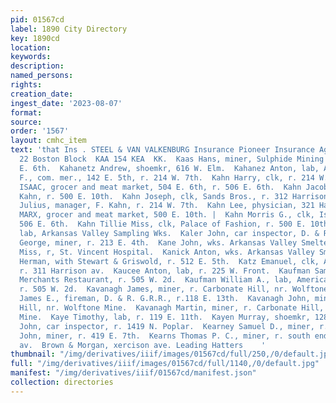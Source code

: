 ```yaml
---
pid: 01567cd
label: 1890 City Directory
key: 1890cd
location: 
keywords: 
description: 
named_persons: 
rights: 
creation_date: 
ingest_date: '2023-08-07'
format: 
source: 
order: '1567'
layout: cmhc_item
text: 'that Ins . STEEL & VAN VALKENBURG Insurance Pioneer Insurance Agency, 21 and
  22 Boston Block  KAA 154 KEA  KK.  Kaas Hans, miner, Sulphide Mining Co., r. 228
  E. 6th.  Kahanetz Andrew, shoemkr, 616 W. Elm.  Kahanez Anton, lab, American Smelter.  Kahn
  F., com. mer., 142 E. 5th, r. 214 W. 7th.  Kahn Harry, clk, r. 214 W. ‘7th.  KAHN
  ISAAC, grocer and meat market, 504 E. 6th, r. 506 E. 6th.  Kahn Jacob A., clk, Marx
  Kahn, r. 500 E. 10th.  Kahn Joseph, clk, Sands Bros., r. 312 Harrison av.  Kahn
  Julius, manager, F. Kahn, r. 214 W. 7th.  Kahn Lee, physician, 321 Harrison av.  KAHN
  MARX, grocer and meat market, 500 E. 10th. |  Kahn Morris G., clk, Isaac Kahn, r.
  506 E. 6th.  Kahn Tillie Miss, clk, Palace of Fashion, r. 500 E. 10th.  Kaiser Martin,
  lab, Arkansas Valley Sampling Wks.  Kaler John, car inspector, D. & R. G. R. R.  Kane
  George, miner, r. 213 E. 4th.  Kane John, wks. Arkansas Valley Smelter.  Kane Katie
  Miss, r, St. Vincent Hospital.  Kanick Anton, wks. Arkansas Valley Smelter.  Kantzler
  Herman, with Stewart & Griswold, r. 512 E. 5th.  Katz Emanuel, clk, Adolph Schayer,
  r. 311 Harrison av.  Kaucee Anton, lab, r. 225 W. Front.  Kaufman Samuel S., yardman,
  Merchants Restaurant, r. 505 W. 2d.  Kaufman William A., lab, American Smelter,
  r. 505 W. 2d.  Kavanagh James, miner, r. Carbonate Hill, nr. Wolftone Mine.  Kavanagh
  James E., fireman, D. & R. G.R.R., r.118 E. 13th.  Kavanagh John, miner, r. Carbonate
  Hill, nr. Wolftone Mine.  Kavanagh Martin, miner, r. Carbonate Hill, nr. Wolftone
  Mine.  Kaye Timothy, lab, r. 119 E. 11th.  Kayen Murray, shoemkr, 128 Harrison av.  Kaylor
  John, car inspector, r. 1419 N. Poplar.  Kearney Samuel D., miner, r. American House.  Kearns
  John, miner, r. 419 E. 7th.  Kearns Thomas P. C., miner, r. south end of Toledo
  av.  Brown & Morgan, xercison ave. Leading Hatters    '
thumbnail: "/img/derivatives/iiif/images/01567cd/full/250,/0/default.jpg"
full: "/img/derivatives/iiif/images/01567cd/full/1140,/0/default.jpg"
manifest: "/img/derivatives/iiif/01567cd/manifest.json"
collection: directories
---
```

